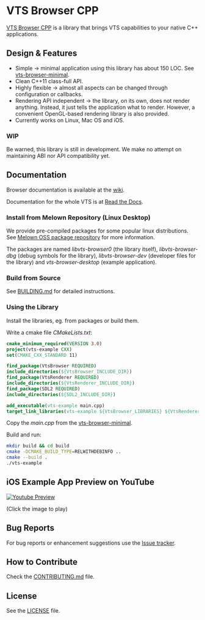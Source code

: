 # VTS Browser CPP

[VTS Browser CPP](https://github.com/melown/vts-browser-cpp) is a library
that brings VTS capabilities to your native C++ applications.

## Design & Features

- Simple -> minimal application using this library has about 150 LOC.
  See [vts-browser-minimal](https://github.com/Melown/vts-browser-cpp/wiki/examples-minimal).
- Clean C++11 class-full API.
- Highly flexible -> almost all aspects can be changed through configuration or callbacks.
- Rendering API independent -> the library, on its own, does not render anything.
  Instead, it just tells the application what to render.
  However, a convenient OpenGL-based rendering library is also provided.
- Currently works on Linux, Mac OS and iOS.

### WIP

Be warned, this library is still in development.
We make no attempt on maintaining ABI nor API compatibility yet.

## Documentation

Browser documentation is available at the
[wiki](https://github.com/melown/vts-browser-cpp/wiki).

Documentation for the whole VTS is at
[Read the Docs](https://melown.readthedocs.io).

### Install from Melown Repository (Linux Desktop)

We provide pre-compiled packages for some popular linux distributions.
See [Melown OSS package repository](https://cdn.melown.com/packages/) for more information.

The packages are named _libvts-browser0_ (the library itself),
_libvts-browser-dbg_ (debug symbols for the library),
_libvts-browser-dev_ (developer files for the library)
and _vts-browser-desktop_ (example application).

### Build from Source

See [BUILDING.md](BUILDING.md) for detailed instructions.

### Using the Library

Install the libraries, eg. from packages or build them.

Write a cmake file _CMakeLists.txt_:

```cmake
cmake_minimum_required(VERSION 3.0)
project(vts-example CXX)
set(CMAKE_CXX_STANDARD 11)

find_package(VtsBrowser REQUIRED)
include_directories(${VtsBrowser_INCLUDE_DIR})
find_package(VtsRenderer REQUIRED)
include_directories(${VtsRenderer_INCLUDE_DIR})
find_package(SDL2 REQUIRED)
include_directories(${SDL2_INCLUDE_DIR})

add_executable(vts-example main.cpp)
target_link_libraries(vts-example ${VtsBrowser_LIBRARIES} ${VtsRenderer_LIBRARIES} SDL2)
```

Copy the _main.cpp_ from the [vts-browser-minimal](https://github.com/Melown/vts-browser-cpp/wiki/examples-minimal).

Build and run:

```sh
mkdir build && cd build
cmake -DCMAKE_BUILD_TYPE=RELWITHDEBINFO ..
cmake --build .
./vts-example
```

## iOS Example App Preview on YouTube

[![Youtube Preview](https://raw.githubusercontent.com/wiki/Melown/vts-browser-cpp/vts-browser-ios.jpg)](https://www.youtube.com/watch?v=BP_zyMTHVlg&feature=youtu.be)

(Click the image to play)

## Bug Reports

For bug reports or enhancement suggestions use the
[Issue tracker](https://github.com/melown/vts-browser-cpp/issues).

## How to Contribute

Check the [CONTRIBUTING.md](CONTRIBUTING.md) file.

## License

See the [LICENSE](LICENSE) file.




